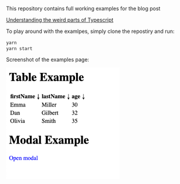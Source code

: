 This repository contains full working examples for the blog post

[Understanding the weird parts of Typescript]("https://medium.com/@moshekerbel/understanding-the-weird-parts-of-typescript-20c0fe26d314")

To play around with the examlpes, simply clone the repostiry and run:
```
yarn
yarn start
```

Screenshot of the examples page:


![Alt text](/examples.png?raw=true "Title")
